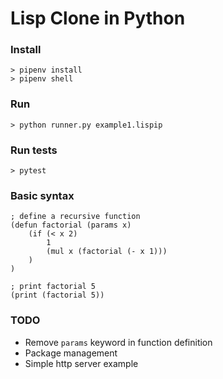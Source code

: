 # Lisp Clone in Python


### Install
```
> pipenv install
> pipenv shell
```

### Run
```
> python runner.py example1.lispip
```

### Run tests
```
> pytest
```

### Basic syntax

```
; define a recursive function
(defun factorial (params x)
    (if (< x 2)
        1
        (mul x (factorial (- x 1)))
    )
)

; print factorial 5
(print (factorial 5))
```

### TODO
- Remove `params` keyword in function definition
- Package management
- Simple http server example
